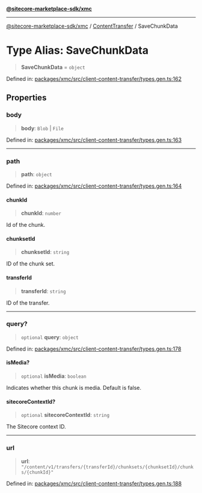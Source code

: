 [**@sitecore-marketplace-sdk/xmc**](../../../../README.md)

***

[@sitecore-marketplace-sdk/xmc](../../../../README.md) / [ContentTransfer](../README.md) / SaveChunkData

# Type Alias: SaveChunkData

> **SaveChunkData** = `object`

Defined in: [packages/xmc/src/client-content-transfer/types.gen.ts:162](https://github.com/Sitecore/marketplace-sdk/blob/893df143248e67d8c66e942a96045542130259a0/packages/xmc/src/client-content-transfer/types.gen.ts#L162)

## Properties

### body

> **body**: `Blob` \| `File`

Defined in: [packages/xmc/src/client-content-transfer/types.gen.ts:163](https://github.com/Sitecore/marketplace-sdk/blob/893df143248e67d8c66e942a96045542130259a0/packages/xmc/src/client-content-transfer/types.gen.ts#L163)

***

### path

> **path**: `object`

Defined in: [packages/xmc/src/client-content-transfer/types.gen.ts:164](https://github.com/Sitecore/marketplace-sdk/blob/893df143248e67d8c66e942a96045542130259a0/packages/xmc/src/client-content-transfer/types.gen.ts#L164)

#### chunkId

> **chunkId**: `number`

Id of the chunk.

#### chunksetId

> **chunksetId**: `string`

ID of the chunk set.

#### transferId

> **transferId**: `string`

ID of the transfer.

***

### query?

> `optional` **query**: `object`

Defined in: [packages/xmc/src/client-content-transfer/types.gen.ts:178](https://github.com/Sitecore/marketplace-sdk/blob/893df143248e67d8c66e942a96045542130259a0/packages/xmc/src/client-content-transfer/types.gen.ts#L178)

#### isMedia?

> `optional` **isMedia**: `boolean`

Indicates whether this chunk is media. Default is false.

#### sitecoreContextId?

> `optional` **sitecoreContextId**: `string`

The Sitecore context ID.

***

### url

> **url**: `"/content/v1/transfers/{transferId}/chunksets/{chunksetId}/chunks/{chunkId}"`

Defined in: [packages/xmc/src/client-content-transfer/types.gen.ts:188](https://github.com/Sitecore/marketplace-sdk/blob/893df143248e67d8c66e942a96045542130259a0/packages/xmc/src/client-content-transfer/types.gen.ts#L188)
